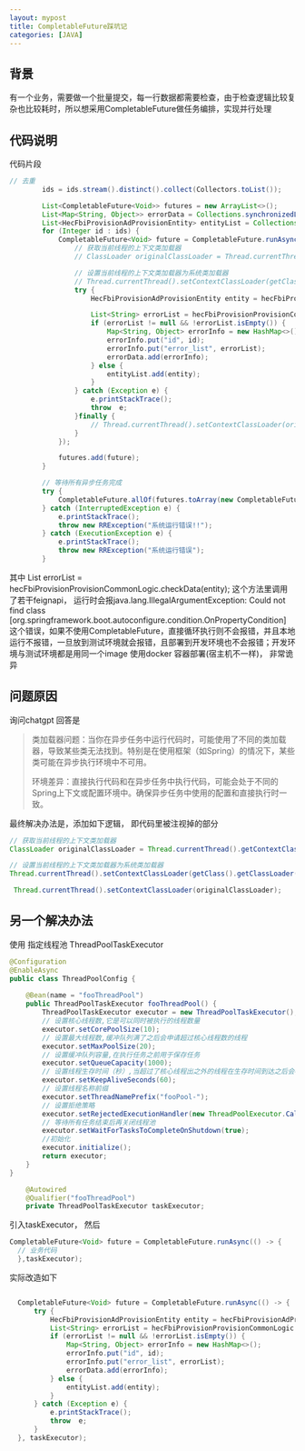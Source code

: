 ```yaml
---
layout: mypost
title: CompletableFuture踩坑记
categories: [JAVA]
---
```


## 背景

有一个业务，需要做一个批量提交，每一行数据都需要检查，由于检查逻辑比较复杂也比较耗时，所以想采用CompletableFuture做任务编排，实现并行处理

## 代码说明


代码片段

````java
// 去重
        ids = ids.stream().distinct().collect(Collectors.toList());

        List<CompletableFuture<Void>> futures = new ArrayList<>();
        List<Map<String, Object>> errorData = Collections.synchronizedList(new ArrayList<>());
        List<HecFbiProvisionAdProvisionEntity> entityList = Collections.synchronizedList(new ArrayList<>());
        for (Integer id : ids) {
            CompletableFuture<Void> future = CompletableFuture.runAsync(() -> {
                // 获取当前线程的上下文类加载器
                // ClassLoader originalClassLoader = Thread.currentThread().getContextClassLoader();

                // 设置当前线程的上下文类加载器为系统类加载器
                // Thread.currentThread().setContextClassLoader(getClass().getClassLoader());
                try {
                    HecFbiProvisionAdProvisionEntity entity = hecFbiProvisionAdProvisionService.getById(id);

                    List<String> errorList = hecFbiProvisionProvisionCommonLogic.checkData(entity);
                    if (errorList != null && !errorList.isEmpty()) {
                        Map<String, Object> errorInfo = new HashMap<>();
                        errorInfo.put("id", id);
                        errorInfo.put("error_list", errorList);
                        errorData.add(errorInfo);
                    } else {
                        entityList.add(entity);
                    }
                } catch (Exception e) {
                    e.printStackTrace();
                    throw  e;
                }finally {
                    // Thread.currentThread().setContextClassLoader(originalClassLoader);
                }
            });

            futures.add(future);
        }

        // 等待所有异步任务完成
        try {
            CompletableFuture.allOf(futures.toArray(new CompletableFuture[0])).get();
        } catch (InterruptedException e) {
            e.printStackTrace();
            throw new RRException("系统运行错误!!");
        } catch (ExecutionException e) {
            e.printStackTrace();
            throw new RRException("系统运行错误");
        }
````

其中 List<String> errorList = hecFbiProvisionProvisionCommonLogic.checkData(entity); 这个方法里调用了若干feignapi， 运行时会报java.lang.IllegalArgumentException: Could not find class [org.springframework.boot.autoconfigure.condition.OnPropertyCondition] 这个错误，如果不使用CompletableFuture，直接循环执行则不会报错，并且本地运行不报错，一旦放到测试环境就会报错，且部署到开发环境也不会报错；开发环境与测试环境都是用同一个image 使用docker 容器部署(宿主机不一样)， 非常诡异

## 问题原因

询问chatgpt 回答是

> 类加载器问题：当你在异步任务中运行代码时，可能使用了不同的类加载器，导致某些类无法找到。特别是在使用框架（如Spring）的情况下，某些类可能在异步执行环境中不可用。  
>
> 环境差异：直接执行代码和在异步任务中执行代码，可能会处于不同的Spring上下文或配置环境中。确保异步任务中使用的配置和直接执行时一致。

最终解决办法是，添加如下逻辑， 即代码里被注视掉的部分

````java
// 获取当前线程的上下文类加载器
ClassLoader originalClassLoader = Thread.currentThread().getContextClassLoader();

// 设置当前线程的上下文类加载器为系统类加载器
Thread.currentThread().setContextClassLoader(getClass().getClassLoader());

 Thread.currentThread().setContextClassLoader(originalClassLoader);


````

## 另一个解决办法

使用 指定线程池 ThreadPoolTaskExecutor

````java
@Configuration
@EnableAsync
public class ThreadPoolConfig {
	
	@Bean(name = "fooThreadPool")
	public ThreadPoolTaskExecutor fooThreadPool() {
		ThreadPoolTaskExecutor executor = new ThreadPoolTaskExecutor();
		// 设置核心线程数,它是可以同时被执行的线程数量
        executor.setCorePoolSize(10);
        // 设置最大线程数,缓冲队列满了之后会申请超过核心线程数的线程
        executor.setMaxPoolSize(20);
        // 设置缓冲队列容量,在执行任务之前用于保存任务
        executor.setQueueCapacity(1000);
        // 设置线程生存时间（秒）,当超过了核心线程出之外的线程在生存时间到达之后会被销毁
        executor.setKeepAliveSeconds(60);
        // 设置线程名称前缀
        executor.setThreadNamePrefix("fooPool-");
        // 设置拒绝策略
        executor.setRejectedExecutionHandler(new ThreadPoolExecutor.CallerRunsPolicy());
        // 等待所有任务结束后再关闭线程池
        executor.setWaitForTasksToCompleteOnShutdown(true);
        //初始化
        executor.initialize();
		return executor;
	}
}
````

````java
    @Autowired
    @Qualifier("fooThreadPool")
    private ThreadPoolTaskExecutor taskExecutor;
````

引入taskExecutor， 然后   

````java
CompletableFuture<Void> future = CompletableFuture.runAsync(() -> {
  // 业务代码
  },taskExecutor);
````

实际改造如下  

````java

  CompletableFuture<Void> future = CompletableFuture.runAsync(() -> {
      try {
          HecFbiProvisionAdProvisionEntity entity = hecFbiProvisionAdProvisionService.getById(id);
          List<String> errorList = hecFbiProvisionProvisionCommonLogic.checkData(entity);
          if (errorList != null && !errorList.isEmpty()) {
              Map<String, Object> errorInfo = new HashMap<>();
              errorInfo.put("id", id);
              errorInfo.put("error_list", errorList);
              errorData.add(errorInfo);
          } else {
              entityList.add(entity);
          }
      } catch (Exception e) {
          e.printStackTrace();
          throw  e;
      }
  }, taskExecutor);
````